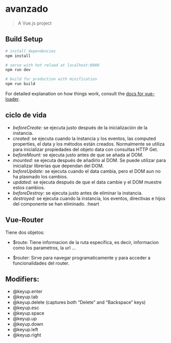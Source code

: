 # avanzado

> A Vue.js project

## Build Setup

``` bash
# install dependencies
npm install

# serve with hot reload at localhost:8080
npm run dev

# build for production with minification
npm run build
```

For detailed explanation on how things work, consult the [docs for vue-loader](http://vuejs.github.io/vue-loader).


## ciclo de vida

+ *beforeCreate:* se ejecuta justo después de la inicialización de la instancia.
+ *created:* se ejecuta cuando la instancia y los eventos, las computed properties, el data y los métodos están creados. Normalmente se utiliza para inicializar propiedades del objeto data con consultas HTTP Get.
+ *beforeMount:* se ejecuta justo antes de que se añada al DOM.
+ *mounted:* se ejecuta después de añadirlo al DOM. Se puede utilizar para inicializar librerías que dependan del DOM.
+ *beforeUpdate:* se ejecuta cuando el data cambia, pero el DOM aun no ha plasmado los cambios.
+ *updated:* se ejecuta después de que el data cambie y el DOM muestre estos cambios.
+ *beforeDestroy:* se ejecuta justo antes de eliminar la instancia.
+ *destroyed:* se ejecuta cuando la instancia, los eventos, directivas e hijos del componente se han eliminado. :heart

## Vue-Router

Tiene dos objetos:

+ $route: Tiene informacion de la ruta especifica, es decir, informacion como los parametros, la url ...

+ $router: Sirve para navegar programaticamente y para acceder a funcionalidades del router.

## Modifiers:

+ @keyup.enter
+ @keyup.tab
+ @keyup.delete (captures both “Delete” and “Backspace” keys)
+ @keyup.esc
+ @keyup.space
+ @keyup.up
+ @keyup.down
+ @keyup.left
+ @keyup.right